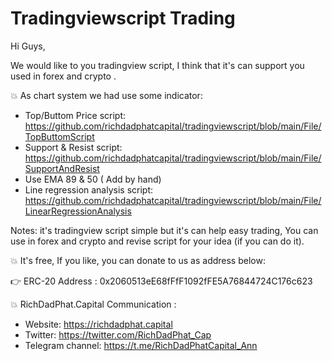 # Tradingviewscript Trading
 Hi Guys,

We would like to you tradingview  script, I think that it's  can support you used in forex and crypto .

💥 As chart system we had use some indicator:

+ Top/Buttom Price script: https://github.com/richdadphatcapital/tradingviewscript/blob/main/File/TopButtomScript
+ Support & Resist script: https://github.com/richdadphatcapital/tradingviewscript/blob/main/File/SupportAndResist
+ Use EMA 89 & 50 ( Add by hand)
+ Line regression analysis script: https://github.com/richdadphatcapital/tradingviewscript/blob/main/File/LinearRegressionAnalysis

Notes: it's tradingview script simple but it's can help easy trading, You can use in forex and crypto and revise script for your idea (if you can do it).

💥 It's free, If you like, you can donate to us as address below:

 👉 ERC-20 Address : 0x2060513eE68fFfF1092fFE5A76844724C176c623

💥 RichDadPhat.Capital Communication :
+ Website: https://richdadphat.capital
+ Twitter: https://twitter.com/RichDadPhat_Cap
+ Telegram channel: https://t.me/RichDadPhatCapital_Ann

